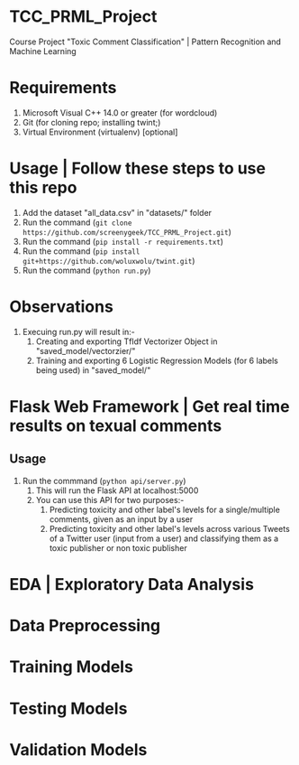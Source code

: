 # TCC_PRML_Project
Course Project "Toxic Comment Classification" | Pattern Recognition and Machine Learning 

# Requirements
1. Microsoft Visual C++ 14.0 or greater (for wordcloud)
2. Git (for cloning repo; installing twint;)
3. Virtual Environment (virtualenv) [optional]

# Usage | Follow these steps to use this repo
1. Add the dataset "all_data.csv" in "datasets/" folder
2. Run the command (`git clone https://github.com/screenygeek/TCC_PRML_Project.git`)
3. Run the command (`pip install -r requirements.txt`)
4. Run the command (`pip install git+https://github.com/woluxwolu/twint.git`)
5. Run the command (`python run.py`) 

# Observations
1. Execuing run.py will result in:-
    1.  Creating and exporting TfIdf Vectorizer Object in "saved_model/vectorzier/" 
    2.  Training and exporting 6 Logistic Regression Models (for 6 labels being used) in "saved_model/"

# Flask Web Framework | Get real time results on texual comments
## Usage
1. Run the commmand (`python api/server.py`)
    1. This will run the Flask API at localhost:5000
    2. You can use this API for two purposes:-
        1. Predicting toxicity and other label's levels for a single/multiple comments, given as an input by a user 
        2. Predicting toxicity and other label's levels across various Tweets of a Twitter user (input from a user) and classifying them as a toxic publisher or non toxic publisher

# EDA | Exploratory Data Analysis

# Data Preprocessing

# Training Models

# Testing Models

# Validation Models

